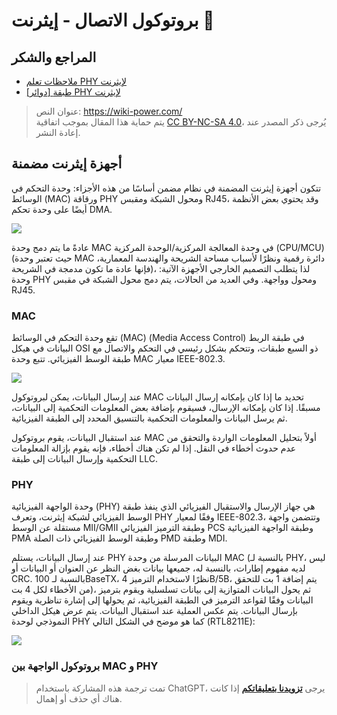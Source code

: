 # بروتوكول الاتصال - إيثرنت 🚧

## المراجع والشكر

- [ملاحظات تعلم PHY لإيثرنت](https://zhuanlan.zhihu.com/p/102296622)
- [[دوائر] طبقة PHY لإيثرنت](https://zhenhuizhang.tk/post/dian-lu-yi-tai-wang-phy-wu-li-ceng/)

> عنوان النص: <https://wiki-power.com/>  
> يتم حماية هذا المقال بموجب اتفاقية [CC BY-NC-SA 4.0](https://creativecommons.org/licenses/by/4.0/deed.zh)، يُرجى ذكر المصدر عند إعادة النشر.

## أجهزة إيثرنت مضمنة

تتكون أجهزة إيثرنت المضمنة في نظام مضمن أساسًا من هذه الأجزاء: وحدة التحكم في الوسائط (MAC) ورقاقة PHY ومحول الشبكة ومقبس RJ45، وقد يحتوي بعض الأنظمة أيضًا على وحدة تحكم DMA.

![](https://img.wiki-power.com/d/wiki-media/img/20220627163525.png)

عادةً ما يتم دمج وحدة MAC في وحدة المعالجة المركزية/الوحدة المركزية (CPU/MCU) (حيث تعتبر وحدة MAC دائرة رقمية ونظرًا لأسباب مساحة الشريحة والهندسة المعمارية، فإنها عادة ما تكون مدمجة في الشريحة)، لذا يتطلب التصميم الخارجي الأجهزة الآتية: وحدة PHY ومحول وواجهة. وفي العديد من الحالات، يتم دمج محول الشبكة في مقبس RJ45.

### MAC

تقع وحدة التحكم في الوسائط (MAC) (Media Access Control) في طبقة الربط البيانات في هيكل OSI ذو السبع طبقات، وتتحكم بشكل رئيسي في التحكم والاتصال مع طبقة الوسط الفيزيائي. تتبع وحدة MAC معيار IEEE-802.3.

![](https://img.wiki-power.com/d/wiki-media/img/20220627171622.png)

عند إرسال البيانات، يمكن لبروتوكول MAC تحديد ما إذا كان بإمكانه إرسال البيانات مسبقًا. إذا كان بإمكانه الإرسال، فسيقوم بإضافة بعض المعلومات التحكمية إلى البيانات، ثم يرسل البيانات والمعلومات التحكمية بالتنسيق المحدد إلى الطبقة الفيزيائية.

عند استقبال البيانات، يقوم بروتوكول MAC أولاً بتحليل المعلومات الواردة والتحقق من عدم حدوث أخطاء في النقل. إذا لم تكن هناك أخطاء، فإنه يقوم بإزالة المعلومات التحكمية وإرسال البيانات إلى طبقة LLC.

### PHY

وحدة الواجهة الفيزيائية (PHY) هي جهاز الإرسال والاستقبال الفيزيائي الذي ينفذ طبقة الوسط الفيزيائي لشبكة إيثرنت، وتعرف PHY وفقًا لمعيار IEEE-802.3، وتتضمن واجهة مستقلة عن الوسط MII/GMII وطبقة الترميز الفيزيائي PCS وطبقة الواجهة الفيزيائية PMA وطبقة الوسط الفيزيائي ذات الصلة PMD وطبقة MDI.

عند إرسال البيانات، يستلم PHY البيانات المرسلة من وحدة MAC (بالنسبة لـ PHY، ليس لديه مفهوم إطارات، بالنسبة له، جميعها بيانات بغض النظر عن العنوان أو البيانات أو CRC. بالنسبة لـ 100BaseTX، نظرًا لاستخدام الترميز 4B/5B، يتم إضافة 1 بت للتحقق من الأخطاء لكل 4 بت)، ثم يحول البيانات المتوازية إلى بيانات تسلسلية ويقوم بترميز البيانات وفقًا لقواعد الترميز في الطبقة الفيزيائية، ثم يحولها إلى إشارة تناظرية ويقوم بإرسال البيانات. يتم عكس العملية عند استقبال البيانات. يتم عرض هيكل الداخلي النموذجي لوحدة PHY كما هو موضح في الشكل التالي (RTL8211E):

![](https://img.wiki-power.com/d/wiki-media/img/20220627171548.png)

### بروتوكول الواجهة بين MAC و PHY

> تمت ترجمة هذه المشاركة باستخدام ChatGPT، يرجى [**تزويدنا بتعليقاتكم**](https://github.com/linyuxuanlin/Wiki_MkDocs/issues/new) إذا كانت هناك أي حذف أو إهمال.